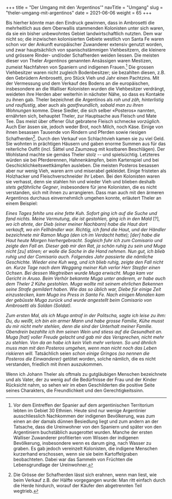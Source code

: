 +++
title = "Der Umgang mit den 'Argentinos'"
navTitle = "Umgang"
slug = "theler-umgang-mit-argentinos"
date = 2021-06-06
weight = 65
+++

Bis hierher könnte man den Eindruck gewinnen, dass in Ambrosetti die mehrheitlich aus dem Oberwallis stammenden Kolonisten unter sich waren, da sie ein bisher unbewohntes Gebiet landwirtschaftlich nutzten. Dem war nicht so; die inzwischen kolonisierten Gebiete westlich von Santa Fe waren schon vor der Ankunft europäischer Zuwanderer extensiv genutzt worden, und zwar hauptsächlich von spanischstämmigen Viehbesitzern, die kleinere und grössere Rinder- und/oder Schafherden weiden liessen. Die meisten dieser von Theler *Argentinos* genannten Ansässigen waren Mestizen, zumeist Nachfahren von Spaniern und indigenen Frauen.[^1] Die grossen Viehbesitzer waren nicht zugleich Bodenbesitzer; sie bezahlten diesen, z.B. den Gebrüdern Ambrosetti, pro Stück Vieh und Jahr einen Pachtzins. Mit der Vermessung und dem Verkauf des Bodens an die europäischen, insbesondere an die Walliser Kolonisten wurden die Viehbesitzer verdrängt, weideten ihre Herden aber weiterhin in nächster Nähe, so dass es Kontakte zu ihnen gab. Theler bezeichnet die Argentinos als *roh und zäh, hinterlistig und rauflustig*, aber auch als *gastfreundlich, sobald man zu ihren Wohnungen* komme. Diese Siedler, die sich selber «Posteros» nannten, ernährten sich, behauptet Theler, zur Hauptsache aus Fleisch und Mate Tee. Das meist über offener Glut gebratene Fleisch schmecke *vorzüglich*. Auch Eier ässen sie, jedoch weder Brot, noch Milch, noch Käse. Einige von ihnen besassen Tausende von Rindern und Pferden sowie riesigen Schafherden[^2]. Durch den Verkauf von Schlachtvieh kamen sie zu viel Geld. Sie wohnten in prächtigen Häusern und gaben enorme Summen aus für das reiterliche Outfit (incl. Sättel und Zaumzeug mit kostbaren Beschlägen). Der Wohlstand machte sie gemäss Theler stolz -- und spielsüchtig. Letzteres würden sie bei Pferderennen, Hahnenkämpfen, beim Kartenspiel und bei Geschicklichkeitswettkämpfen ausleben. Die meisten Posteros besassen aber nur wenig Vieh, waren arm und miserabel gekleidet. Einige fristeten als Holzhacker und Fleischverschneider ihr Leben. Bei den Kolonisten waren sie verhasst, denn sie stahlen hin und wieder Vieh und blieben deshalb *stets gefährliche Gegner*, insbesondere für jene Kolonisten, die es nicht verstanden, sich mit ihnen zu arrangieren. Dass man auch mit den ärmeren Argentinos durchaus einvernehmlich umgehen konnte, erläutert Theler an einem Beispiel:

*Eines Tages fehlte uns eine fette Kuh. Sofort ging ich auf die Suche und fand nichts. Meine Vermutung, die ist gestohlen, ging ich in den Mald* \[?\]*, wo ich ahnte, der Dieb (einer meiner Nachbarn) habe die Haut dort verkauft, wo ein Fellhändler war. Richtig, ich fand die Haut, und der Händler bezeichnete mir Ramon Muga (den ich im Verdacht hatte); \[der\] habe die Haut heute Morgen hierhergebracht. Sogleich fuhr ich zum Comisario und zeigte den Fall an. Dieser gab mir den Rat, ja schön ruhig zu sein und Muga nicht \[zu\] stören; er wolle die Sache in die Hand nehmen. Nun gut, ich blieb ruhig und der Comisario auch. Folgendes Jahr passierte die nämliche Geschichte. Wieder eine Kuh weg, und ich blieb ruhig, zeigte den Fall nicht an. Kurze Tage nach dem Weggang meiner Kuh verlor Herr Stepfer einen Ochsen. Bei dessen Wegtreiben wurde Muga erwischt. Muga kam vor Gericht in Aruso. Beim Verhör bekannte Muga unter anderem, er habe auch dem Theler 2 Kühe gestohlen. Muga wollte mit seinem ehrlichen Bekennen seine Strafe gemildert haben. Wie das so üblich war, Diebe für einige Zeit einzustecken, kam Muga ins Press in Santa Fe. Nach einigen Monaten kam der gebüsste Muga zurück und wurde angestellt beim Comisario von Ambrosetti als Soldan (Soldat).*

*Zum ersten Mal, als ich Muga antraf in der Politscha, sagte ich leise zu ihm: Du, du weißt, ich bin ein armer Mann und habe grosse Familie, Kühe musst du mir nicht mehr stehlen, denn die sind der Unterhalt meiner Familie. Obendrein bezahlte ich ihm seinen Wein und stiess auf die Gesundheit an. Muga \[hat\] voller Freude gelacht und gab mir das Versprechen, nicht mehr zu stehlen. Von da an habe ich kein Vieh mehr verloren. So und ähnlich muss man mit den Posteros umgehen, wenn man nicht noch das Leben riskieren will.* Tatsächlich seien *schon einige Gringos (so nennen die Posteros die Einwanderer)* getötet worden, solche nämlich, die es nicht verstanden, friedlich mit ihnen auszukommen.

Wenn ich Johann Theler als oftmals zu gutgläubigen Menschen bezeichnete und als Vater, der zu wenig auf die Bedürfnisse der Frau und der Kinder Rücksicht nahm, so sehen wir im eben Geschilderten die positive Seite seines Charakters, die Freundlichkeit und den Gerechtigkeitssinn.

[^1]: Vor dem Eintreffen der Spanier auf dem argentinischen Territorium lebten im Gebiet 30 Ethnien. Heute sind nur wenige Argentinier ausschliesslich Nachkommen der indigenen Bevölkerung, was zum einen an der damals dünnen Besiedlung liegt und zum andern an der Tatsache, dass die Ureinwohner von den Spaniern und später von den Argentiniern buchstäblich ausgerottet wurden. Manche der ersten Walliser Zuwanderer profitierten vom Wissen der indigenen Bevölkerung, insbesondere wenn es darum ging, nach Wasser zu graben. Es gab jedoch vereinzelt Kolonisten, die indigene Menschen kurzerhand erschossen, wenn sie sie beim Kartoffelgraben beobachteten. Dabei war das Sammeln von Früchten die Lebensgrundlage der Ureinwohner.

[^2]: Die Grösse der Schafherden lässt sich erahnen, wenn man liest, wie beim Verkauf z.B. der Hälfte vorgegangen wurde: Man ritt einfach durch die Herde hindurch, worauf der Käufer den abgetrennten Teil wegtrieb.
